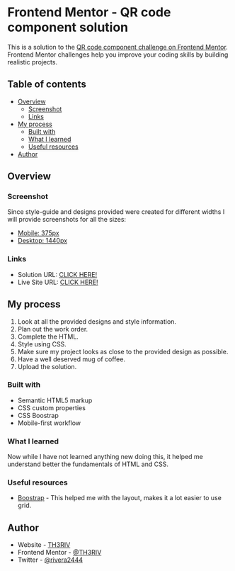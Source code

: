 # Frontend Mentor - QR code component solution

This is a solution to the [QR code component challenge on Frontend Mentor](https://www.frontendmentor.io/challenges/qr-code-component-iux_sIO_H). Frontend Mentor challenges help you improve your coding skills by building realistic projects. 

## Table of contents

- [Overview](#overview)
  - [Screenshot](#screenshot)
  - [Links](#links)
- [My process](#my-process)
  - [Built with](#built-with)
  - [What I learned](#what-i-learned)
  - [Useful resources](#useful-resources)
- [Author](#author)

## Overview

### Screenshot

Since style-guide and designs provided were created for different widths I will provide screenshots for all the sizes:
- [Mobile: 375px](./screenshots/375px.png)
- [Desktop: 1440px](./screenshots/1440px.png)

### Links

- Solution URL: [CLICK HERE!](https://www.frontendmentor.io/solutions/qr-code-component-challenge-solution-using-boostrap-1UfNQNf5kd)
- Live Site URL: [CLICK HERE!](https://th3riv.github.io/challenges/Frontend-Mentor/QR-Code/)

## My process

1. Look at all the provided designs and style information.
2. Plan out the work order.
3. Complete the HTML.
4. Style using CSS.
5. Make sure my project looks as close to the provided design as possible.
6. Have a well deserved mug of coffee.
7. Upload the solution.

### Built with

- Semantic HTML5 markup
- CSS custom properties
- CSS Boostrap
- Mobile-first workflow

### What I learned

Now while I have not learned anything new doing this, it helped me understand better the fundamentals of HTML and CSS.

### Useful resources

- [Boostrap](https://getbootstrap.com/docs/5.2/) - This helped me with the layout, makes it a lot easier to use grid.

## Author

- Website - [TH3RIV](https://th3riv.github.io)
- Frontend Mentor - [@TH3RIV](https://www.frontendmentor.io/profile/TH3RIV)
- Twitter - [@rivera2444](https://www.twitter.com/rivera2444)